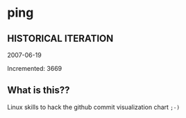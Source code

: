 # ping

## HISTORICAL ITERATION
2007-06-19

Incremented: 3669

## What is this?? 
Linux skills to hack the github commit visualization chart `;-)`
